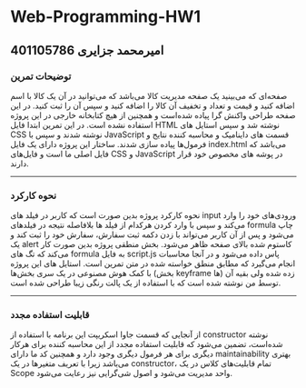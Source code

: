 # Web-Programming-HW1
## امیرمحمد جزایری 401105786
### توضیحات تمرین
صفحه‌ای که می‌بینید یک صفحه مدیریت کالا می‌باشد که می‌توانید در آن یک کالا با اسم اضافه کنید و قیمت و تعداد و تخفیف آن کالا را اضافه کنید و سپس آن را ثبت کنید.
در این صفحه طراحی واکنش گرا پیاده شده‌است و همچنین از هیچ کتابخانه خارجی در این پروژه استفاده نشده است.
در این تمرین ابتدا فایل HTML نوشته شد و سپس استایل های CSS نوشته شدند و سپس با JavaScript قسمت های داینامیک و محاسبه کننده نتایج و فرمول‌ها پیاده سازی شدند.
ساختار این پروژه دارای یک فایل index.html می‌باشد که فایل اصلی ما است و فایل‌های CSS و JavaScript در پوشه های مخصوص خود قرار دارند.

---

### نحوه کارکرد
نحوه کارکرد پروژه بدین صورت است که کاربر در فیلد های input ورودی‌های خود را وارد می‌کند و سپس با وارد کردن هرکدام از فیلد ها بلافاصله نتیجه در فیلد‌های formula چاپ می‌شود و پس از آن کاربر می‌تواند با زدن دکمه ثبت سفارش، سفارش خود را ثبت کند و یک alert کاستوم شده بالای صفحه ظاهر می‌شود.
بخش منطقی پروژه بدین صورت کار می‌کند که تگ های formula به فایل script.js پاس داده می‌شود و در آنجا محاسبات انجام می‌گیرد که مطابق منطق خواسته شده در متن تمرین است.
استایل های این پروژه با کمک هوش مصنوعی در یک سری بخش‌ها (بخش keyframe ها) زده شده ولی بقیه آن توسط من نوشته شده است که با استفاده از یک پالت رنگی زیبا طراحی شده است.

---
### قابلیت استفاده مجدد
از آنجایی که قسمت جاوا اسکریپت این برنامه با استفاده از constructor نوشته شده‌است، تضمین می‌شود که قابلیت استفاده مجدد از این محاسبه کننده برای هرکار دیگری برای هر فرمول دیگری وجود دارد و همچنین کد ما دارای maintainability بهتری می‌باشد زیرا با تعریف متغیر‌ها در یک constructor، تمام قابلیت‌های کلاس در یک Scope واحد مدیریت می‌شود و اصول شی‌گرایی نیز رعایت می‌شود.

